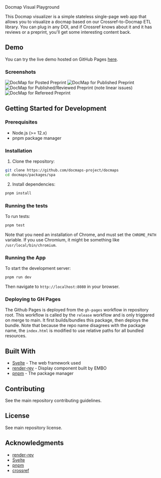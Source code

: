 Docmap Visual Playground

This Docmap visualizer is a simple stateless single-page web app that allows you to visualize a docmap based on our Crossref-to-Docmap ETL library. You can plug in any DOI, and if Crossref knows about it and it has reviews or a preprint, you'll get some interesting content back.

## Demo

You can try the live demo hosted on GitHub Pages [here](https://docmaps-project.github.io/docmaps).

### Screenshots

![DocMap for Posted Preprint](screenshots/preprint_posted.png)
![DocMap for Published Preprint](screenshots/preprint_published.png)
![DocMap for Published/Reviewed Preprint (note linear issues)](screenshots/preprint_published_reviewed.png)
![DocMap for Refereed Preprint](screenshots/preprint_refereed.png)

## Getting Started for Development

### Prerequisites

- Node.js (>= 12.x)
- pnpm package manager

### Installation

1. Clone the repository:

```bash
git clone https://github.com/docmaps-project/docmaps
cd docmaps/packages/spa
```

2. Install dependencies:

```bash
pnpm install
```

### Running the tests

To run tests:

```bash
pnpm test
```

Note that you need an installation of Chrome, and must set
the `CHROME_PATH` variable. If you use Chromium, it might be something like
`/usr/local/bin/chromium`.

### Running the App

To start the development server:

```bash
pnpm run dev
```

Then navigate to `http://localhost:8080` in your browser.

### Deploying to GH Pages

The Github Pages is deployed from the `gh-pages` workflow in repository root. This workflow is called
by the `release` workflow and is only triggered on merge to main. It first builds/bundles this package,
then deploys the bundle. Note that because the repo name disagrees with the package name, the `index.html`
is modified to use relative paths for all bundled resources.

## Built With

- [Svelte](https://svelte.dev/) - The web framework used
- [render-rev](github.com/source-data/render-rev) - Display component built by EMBO
- [pnpm](https://pnpm.io/) - The package manager

## Contributing

See the main repository contributing guidelines.

## License

See main repository license.

## Acknowledgments

- [render-rev](github.com/source-data/render-rev)
- [Svelte](https://svelte.dev/)
- [pnpm](https://pnpm.io/)
- [crossref](https://crossref.org/)
